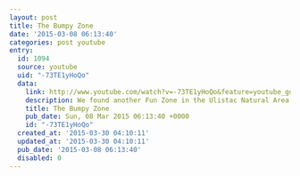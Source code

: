 ```yaml
---
layout: post
title: The Bumpy Zone
date: '2015-03-08 06:13:40'
categories: post youtube
entry:
  id: 1094
  source: youtube
  uid: "-73TE1yHoQo"
  data:
    link: http://www.youtube.com/watch?v=-73TE1yHoQo&feature=youtube_gdata&hd=1
    description: We found another Fun Zone in the Ulistac Natural Area today.
    title: The Bumpy Zone
    pub_date: Sun, 08 Mar 2015 06:13:40 +0000
    id: "-73TE1yHoQo"
  created_at: '2015-03-30 04:10:11'
  updated_at: '2015-03-30 04:10:11'
  pub_date: '2015-03-08 06:13:40'
  disabled: 0
---
```

